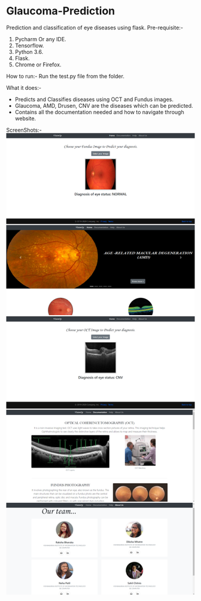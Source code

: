 # Glaucoma-Prediction
Prediction and classification of eye diseases using flask.
Pre-requisite:-
1) Pycharm Or any IDE.
2) Tensorflow.
3) Python 3.6.
4) Flask.
5) Chrome or Firefox.

How to run:- 
Run the test.py file from the folder.

What it does:-
* Predicts and Classifies diseases using OCT and Fundus images.
* Glaucoma, AMD, Drusen, CNV are the diseases which can be predicted.
* Contains all the documentation needed and how to navigate through website.

ScreenShots:-
![alt text](ss1.png)
![alt text](ss2.png)
![alt text](ss3.png)
![alt text](ss4.png)
![alt text](ss5.png)
